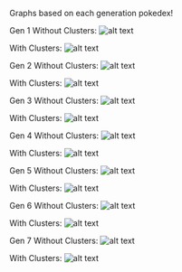 Graphs based on each generation pokedex!

Gen 1
Without Clusters:
![alt text](https://github.com/shommel/poke-types/blob/master/gens/graphs/gen1.png)

With Clusters:
![alt text](https://github.com/shommel/poke-types/blob/master/gens/graphs/gen1_clusters.png)

Gen 2
Without Clusters:
![alt text](https://github.com/shommel/poke-types/blob/master/gens/graphs/gen2.png)

With Clusters:
![alt text](https://github.com/shommel/poke-types/blob/master/gens/graphs/gen2_clusters.png)

Gen 3
Without Clusters:
![alt text](https://github.com/shommel/poke-types/blob/master/gens/graphs/gen3.png)

With Clusters:
![alt text](https://github.com/shommel/poke-types/blob/master/gens/graphs/gen3_clusters.png)

Gen 4
Without Clusters:
![alt text](https://github.com/shommel/poke-types/blob/master/gens/graphs/gen4.png)

With Clusters:
![alt text](https://github.com/shommel/poke-types/blob/master/gens/graphs/gen4_clusters.png)

Gen 5
Without Clusters:
![alt text](https://github.com/shommel/poke-types/blob/master/gens/graphs/gen5.png)

With Clusters:
![alt text](https://github.com/shommel/poke-types/blob/master/gens/graphs/gen5_clusters.png)

Gen 6
Without Clusters:
![alt text](https://github.com/shommel/poke-types/blob/master/gens/graphs/gen6.png)

With Clusters:
![alt text](https://github.com/shommel/poke-types/blob/master/gens/graphs/gen6_clusters.png)

Gen 7
Without Clusters:
![alt text](https://github.com/shommel/poke-types/blob/master/gens/graphs/gen7.png)

With Clusters:
![alt text](https://github.com/shommel/poke-types/blob/master/gens/graphs/gen7_clusters.png)